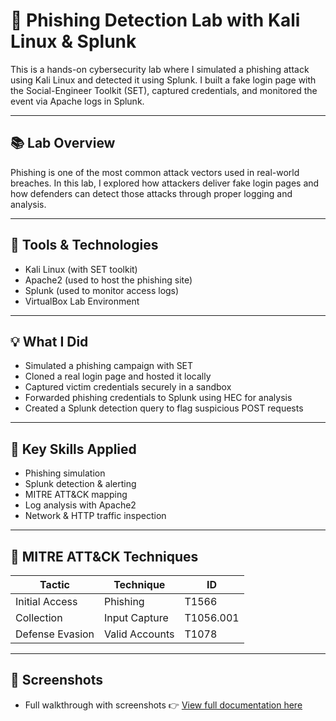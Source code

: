# 🎣 Phishing Detection Lab with Kali Linux & Splunk

This is a hands-on cybersecurity lab where I simulated a phishing attack using Kali Linux and detected it using Splunk. I built a fake login page with the Social-Engineer Toolkit (SET), captured credentials, and monitored the event via Apache logs in Splunk.

---

## 📚 Lab Overview

Phishing is one of the most common attack vectors used in real-world breaches. In this lab, I explored how attackers deliver fake login pages and how defenders can detect those attacks through proper logging and analysis.

---

## 🔧 Tools & Technologies

- Kali Linux (with SET toolkit)
- Apache2 (used to host the phishing site)
- Splunk (used to monitor access logs)
- VirtualBox Lab Environment

---

## 💡 What I Did

- Simulated a phishing campaign with SET
- Cloned a real login page and hosted it locally
- Captured victim credentials securely in a sandbox
- Forwarded phishing credentials to Splunk using HEC for analysis
- Created a Splunk detection query to flag suspicious POST requests

---

## 🎯 Key Skills Applied

- Phishing simulation
- Splunk detection & alerting
- MITRE ATT&CK mapping
- Log analysis with Apache2
- Network & HTTP traffic inspection

---

## 🧠 MITRE ATT&CK Techniques

| Tactic           | Technique         | ID        |
|------------------|-------------------|-----------|
| Initial Access   | Phishing          | T1566     |
| Collection       | Input Capture     | T1056.001 |
| Defense Evasion  | Valid Accounts    | T1078     |



---
## 📸 Screenshots

- Full walkthrough with screenshots 👉 [View full documentation here](https://github.com/jmcoded0/Phishing-Detection-Lab-with-Kali-Linux-Splunk/blob/main/documenting.md)

